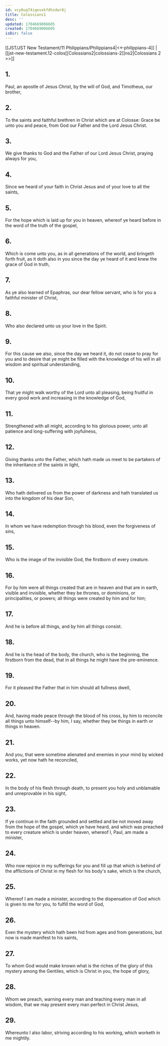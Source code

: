 ```yaml
---
id: vcy6uq74iqevxkfdhzdwr8j
title: Colossians1
desc: ''
updated: 1704669006605
created: 1704669006605
isDir: false
---
```

[[JST/JST New Testament/11 Philippians/Philippians4|<<-philippians-4]] | [[jst-new-testament.12-colos[[Colossians2|colossians-2]]ns2|Colossians 2 >>]]
## 1.
Paul, an apostle of Jesus Christ, by the will of God, and Timotheus, our brother,
## 2.
To the saints and faithful brethren in Christ which are at Colosse: Grace be unto you and peace, from God our Father and the Lord Jesus Christ.
## 3.
We give thanks to God and the Father of our Lord Jesus Christ, praying always for you,
## 4.
Since we heard of your faith in Christ Jesus and of your love to all the saints,
## 5.
For the hope which is laid up for you in heaven, whereof ye heard before in the word of the truth of the gospel,
## 6.
Which is come unto you, as in all generations of the world, and bringeth forth fruit, as it doth also in you since the day ye heard of it and knew the grace of God in truth,
## 7.
As ye also learned of Epaphras, our dear fellow servant, who is for you a faithful minister of Christ,
## 8.
Who also declared unto us your love in the Spirit.
## 9.
For this cause we also, since the day we heard it, do not cease to pray for you and to desire that ye might be filled with the knowledge of his will in all wisdom and spiritual understanding,
## 10.
That ye might walk worthy of the Lord unto all pleasing, being fruitful in every good work and increasing in the knowledge of God,
## 11.
Strengthened with all might, according to his glorious power, unto all patience and long-suffering with joyfulness,
## 12.
Giving thanks unto the Father, which hath made us meet to be partakers of the inheritance of the saints in light,
## 13.
Who hath delivered us from the power of darkness and hath translated us into the kingdom of his dear Son,
## 14.
In whom we have redemption through his blood, even the forgiveness of sins,
## 15.
Who is the image of the invisible God, the firstborn of every creature.
## 16.
For by him were all things created that are in heaven and that are in earth, visible and invisible, whether they be thrones, or dominions, or principalities, or powers; all things were created by him and for him;
## 17.
And he is before all things, and by him all things consist.
## 18.
And he is the head of the body, the church, who is the beginning, the firstborn from the dead, that in all things he might have the pre-eminence.
## 19.
For it pleased the Father that in him should all fullness dwell,
## 20.
And, having made peace through the blood of his cross, by him to reconcile all things unto himself\--by him, I say, whether they be things in earth or things in heaven.
## 21.
And you, that were sometime alienated and enemies in your mind by wicked works, yet now hath he reconciled,
## 22.
In the body of his flesh through death, to present you holy and unblamable and unreprovable in his sight,
## 23.
If ye continue in the faith grounded and settled and be not moved away from the hope of the gospel, which ye have heard, and which was preached to every creature which is under heaven, whereof I, Paul, am made a minister,
## 24.
Who now rejoice in my sufferings for you and fill up that which is behind of the afflictions of Christ in my flesh for his body\'s sake, which is the church,
## 25.
Whereof I am made a minister, according to the dispensation of God which is given to me for you, to fulfill the word of God,
## 26.
Even the mystery which hath been hid from ages and from generations, but now is made manifest to his saints,
## 27.
To whom God would make known what is the riches of the glory of this mystery among the Gentiles, which is Christ in you, the hope of glory,
## 28.
Whom we preach, warning every man and teaching every man in all wisdom, that we may present every man perfect in Christ Jesus,
## 29.
Whereunto I also labor, striving according to his working, which worketh in me mightily.

